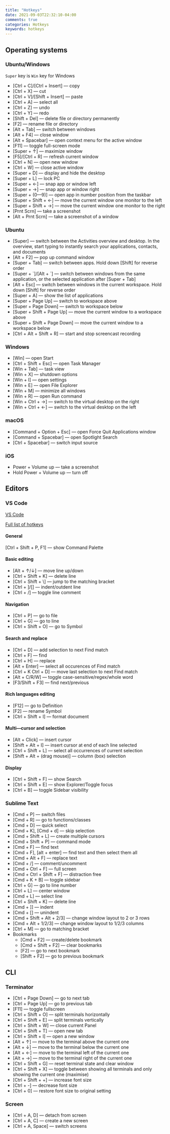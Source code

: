```yaml
---
title: "Hotkeys"
date: 2021-09-03T22:32:10-04:00
comments: true
categories: Hotkeys
keywords: hotkeys
---
```


## Operating systems

### Ubuntu/Windows
`Super` key is `Win` key for Windows

* [Ctrl + C]/[Ctrl + Insert] — copy
* [Ctrl + X] — cut
* [Ctrl + V]/[Shift + Insert] — paste
* [Ctrl + A] — select all
* [Ctrl + Z] — undo
* [Ctrl + Y] — redo
* [Shift + Del] — delete file or directory permanently
* [F2] — rename file or directory
* [Alt + Tab] — switch between windows
* [Alt + F4] — close window
* [Alt + Spacebar] — open context menu for the active window
* [F11] — toggle full-screen mode
* [Super + ↑] — maximize window
* [F5]/[Ctrl + R] — refresh current window
* [Ctrl + N] — open new window
* [Ctrl + W] — close active window
* [Super + D] — display and hide the desktop
* [Super + L] — lock PC
* [Super + ←] — snap app or window left
* [Super + →] — snap app or window right
* [Super + (0—9)] — open app in number position from the taskbar
* [Super + Shift + ←] — move the current window one monitor to the left
* [Super + Shift + →] — move the current window one monitor to the right
* [Prnt Scrn] — take a screenshot
* [Alt + Prnt Scrn] — take a screenshot of a window

### Ubuntu
* [Super] — switch between the Activities overview and desktop. In the overview, start typing to instantly search your applications, contacts, and documents
* [Alt + F2] — pop up command window
* [Super + Tab] — switch between apps. Hold down [Shift] for reverse order
* [Super + \`]/[Alt + \`] — switch between windows from the same application, or the selected application after [Super + Tab]
* [Alt + Esc] — switch between windows in the current workspace. Hold down [Shift] for reverse order
* [Super + A] — show the list of applications
* [Super + Page Up] — switch to workspace above
* [Super + Page Down] — switch to workspace below
* [Super + Shift + Page Up] — move the current window to a workspace above
* [Super + Shift + Page Down] — move the current window to a workspace below
* [Ctrl + Alt + Shift + R] — start and stop screencast recording

### Windows
* [Win] — open Start
* [Ctrl + Shift + Esc] — open Task Manager
* [Win + Tab] — task view
* [Win + X] — shutdown options
* [Win + I] — open settings
* [Win + E] — open File Explorer
* [Win + M] — minimize all windows
* [Win + R]	— open Run command
* [Win + Ctrl + →] — switch to the virtual desktop on the right
* [Win + Ctrl + ←] — switch to the virtual desktop on the left

### macOS
* [Command + Option + Esc] — open Force Quit Applications window
* [Command + Spacebar] — open Spotlight Search
* [Ctrl + Spacebar] — switch input source

### iOS
* Power + Volume up — take a screenshot
* Hold Power + Volume up — turn off

## Editors

### VS Code
[VS Code](https://code.visualstudio.com/)

[Full list of hotkeys](https://code.visualstudio.com/shortcuts/keyboard-shortcuts-linux.pdf)

#### General
[Ctrl + Shift + P, F1] — show Command Palette

#### Basic editing
* [Alt + ↑/↓] — move line up/down
* [Ctrl + Shift + K] — delete line
* [Ctrl + Shift + \\] — jump to the matching bracket
* [Ctrl + ]/\[] — indent/outdent line
* [Ctrl + /] — toggle line comment

#### Navigation
* [Ctrl + P] — go to file
* [Ctrl + G] — go to line
* [Ctrl + Shift + O] — go to Symbol

#### Search and replace
* [Ctrl + D] — add selection to next Find match
* [Ctrl + F] — find
* [Ctrl + H] — replace
* [Alt + Enter] — select all occurences of Find match
* [Ctrl + K Ctrl + D] — move last selection to next Find match
* [Alt + C/R/W] — toggle case-sensitive/regex/whole word
* [F3/Shift + F3] — find next/previous

#### Rich languages editing
* [F12] — go to Definition
* [F2] — rename Symbol
* [Ctrl + Shift + I] — format document

#### Multi—cursor and selection
* [Alt + Click] — insert cursor
* [Shift + Alt + I] — insert cursor at end of each line selected
* [Ctrl + Shift + L] — select all occurrences of current selection
* [Shift + Alt + (drag mouse)] — column (box) selection

#### Display
* [Ctrl + Shift + F] — show Search
* [Ctrl + Shift + E] — show Explorer/Toggle focus
* [Ctrl + B] — toggle Sidebar visibility

### Sublime Text
* [Cmd + P] — switch files
* [Cmd + R] — go to functions/classes
* [Cmd + D] — quick select
* [Cmd + K], [Cmd + d] — skip selection
* [Cmd + Shift + L] — create multiple cursors
* [Cmd + Shift + P] — command mode
* [Cmd + F] — find text
* [Cmd + F], [alt + enter] —  find text and then select them all
* [Cmd + Alt + F] — replace text
* [Cmd + /] — comment/uncomment
* [Cmd + Ctrl + F] — full screen
* [Cmd + Ctrl + Shift + F] — distraction free
* [Cmd + K + B] — toggle sidebar
* [Ctrl + G] — go to line number
* [Ctrl + L] — center window
* [Cmd + L] — select line
* [Ctrl + Shift + K] — delete line
* [Cmd + ]] — indent
* [Cmd + [] — unindent
* [Cmd + Shift + Alt + 2/3] — change window layout to 2 or 3 rows
* [Cmd + Alt + 1/2/3] — change window layout to 1/2/3 columns
* [Ctrl + M] — go to matching bracket
* Bookmarks
    * [Cmd + F2] — create/delete bookmark
    * [Cmd + Shift + F2] — clear bookmarks
    * [F2] — go to next bookmark
    * [Shift + F2] — go to previous bookmark

## CLI

### Terminator
* [Ctrl + Page Down] — go to next tab
* [Ctrl + Page Up] — go to previous tab
* [F11] — toggle fullscreen
* [Ctrl + Shift + O] — split terminals horizontally
* [Ctrl + Shift + E] — split terminals vertically
* [Ctrl + Shift + W] — close current Panel
* [Ctrl + Shift + T] — open new tab
* [Ctrl + Shift + I] — open a new window
* [Alt + ↑] — move to the terminal above the current one
* [Alt + ↓] — move to the terminal below the current one
* [Alt + ←] — move to the terminal left of the current one
* [Alt + →] — move to the terminal right of the current one
* [Ctrl + Shift + G] — reset terminal state and clear window
* [Ctrl + Shift + X] — toggle between showing all terminals and only showing the current one (maximise)
* [Ctrl + Shift + +] — increase font size
* [Ctrl + -] — decrease font size
* [Ctrl + 0] — restore font size to original setting

### Screen
* [Ctrl + A, D] — detach from screen
* [Ctrl + A, C] — create a new screen
* [Ctrl + A, Space] — switch screens
